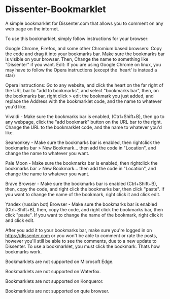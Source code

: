 # Dissenter-Bookmarklet
A simple bookmarklet for Dissenter.com that allows you to comment on any web page on the internet.

To use this bookmarklet, simply follow instructions for your browser: 

Google Chrome, Firefox, and some other Chromium based browsers: Copy the code and drag it into your bookmarks bar. 
Make sure the bookmarks bar is visible on your browser. Then, Change the name to something like "Dissenter" if you want. 
Edit: If you are using Google Chrome on linux, you may have to follow the Opera instructions (except the 'heart' is instead a star)

Opera instructions: Go to any website, and click the heart on the far right of the URL bar to "add to bookmarks", and select "bookmarks bar", then, on the bookmarks bar, right click > edit the bookmark you just added, and replace the Address with the bookmarklet code, and the name to whatever you'd like. 

Vivaldi - Make sure the bookmarks bar is enabled, (Ctrl+Shift+B), then go to any webpage, click the "add bookmark" button on the URL bar to the right. Change the URL to the bookmarklet code, and the name to whatever you'd like.

Seamonkey - Make sure the bookmarks bar is enabled, then rightclick the bookmarks bar > New Bookmark... then add the code in "Location", and change the name to whatever you want.

Pale Moon - Make sure the bookmarks bar is enabled, then rightclick the bookmarks bar > New Bookmark... then add the code in "Location", and change the name to whatever you want.

Brave Browser - Make sure the bookmarks bar is enabled (Ctrl+Shift+B), then, copy the code, and right click the bookmarks bar, then click "paste". If you want to change the name of the bookmark, right click it and click edit.

Yandex (russian bot) Browser - Make sure the bookmarks bar is enabled (Ctrl+Shift+B), then, copy the code, and right click the bookmarks bar, then click "paste". If you want to change the name of the bookmark, right click it and click edit.

After you add it to your bookmarks bar, make sure you're logged in on https://dissenter.com or you won't be able to comment or rate the posts, however you'll still be able to see the comments, due to a new update to Dissenter. To use a bookmarklet, you must click the bookmark. Thats how bookmarks work.

Bookmarklets are not supported on Microsoft Edge.

Bookmarklets are not supported on Waterfox.

Bookmarklets are not supported on Konqueror.

Bookmarklets are not supported on qute browser.
